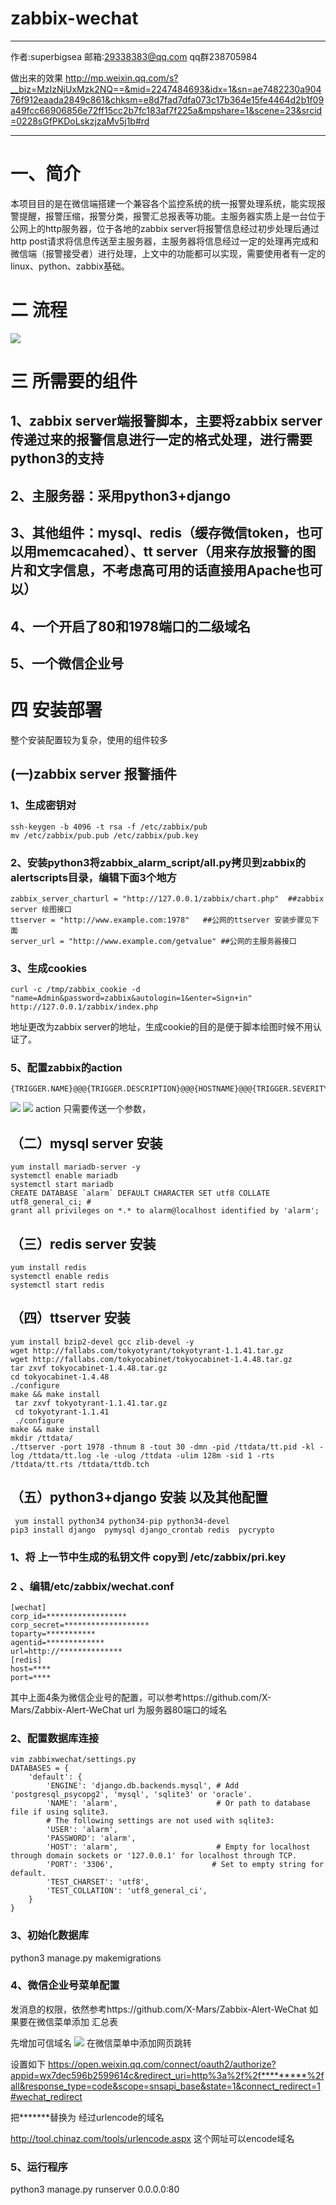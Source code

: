 # zabbix-wechat

------

作者:superbigsea 邮箱:29338383@qq.com qq群238705984

做出来的效果 http://mp.weixin.qq.com/s?__biz=MzIzNjUxMzk2NQ==&mid=2247484693&idx=1&sn=ae7482230a90476f912eaada2849c861&chksm=e8d7fad7dfa073c17b364e15fe4464d2b1f09a49fcc66906856e72ff15cc2b7fc183af7f225a&mpshare=1&scene=23&srcid=0228sGfPKDoLskzjzaMv5j1b#rd



------

# 一、简介

本项目目的是在微信端搭建一个兼容各个监控系统的统一报警处理系统，能实现报警提醒，报警压缩，报警分类，报警汇总报表等功能。主服务器实质上是一台位于公网上的http服务器，位于各地的zabbix server将报警信息经过初步处理后通过http post请求将信息传送至主服务器，主服务器将信息经过一定的处理再完成和微信端（报警接受者）进行处理，上文中的功能都可以实现，需要使用者有一定的linux、python、zabbix基础。
# 二 流程
![](https://github.com/superbigsea/zabbix-wechat/blob/master/%E6%8A%A5%E8%AD%A6%E6%B5%81%E7%A8%8B.png)

# 三 所需要的组件

## 1、zabbix server端报警脚本，主要将zabbix server传递过来的报警信息进行一定的格式处理，进行需要python3的支持
## 2、主服务器：采用python3+django
## 3、其他组件：mysql、redis（缓存微信token，也可以用memcacahed）、tt server（用来存放报警的图片和文字信息，不考虑高可用的话直接用Apache也可以）
## 4、一个开启了80和1978端口的二级域名 
## 5、一个微信企业号
# 四 安装部署 
 
 整个安装配置较为复杂，使用的组件较多
## (一)zabbix server 报警插件
### 1、生成密钥对  
``` shell
ssh-keygen -b 4096 -t rsa -f /etc/zabbix/pub
mv /etc/zabbix/pub.pub /etc/zabbix/pub.key
```
### 2、安装python3将zabbix_alarm_script/all.py拷贝到zabbix的alertscripts目录，编辑下面3个地方
``` shell
zabbix_server_charturl = "http://127.0.0.1/zabbix/chart.php"  ##zabbix server 绘图接口
ttserver = "http://www.example.com:1978"   ##公网的ttserver 安装步骤见下面
server_url = "http://www.example.com/getvalue" ##公网的主服务器接口
```
### 3、生成cookies
``` shell
curl -c /tmp/zabbix_cookie -d "name=Admin&password=zabbix&autologin=1&enter=Sign+in"  http://127.0.0.1/zabbix/index.php
```
地址更改为zabbix server的地址，生成cookie的目的是便于脚本绘图时候不用认证了。
### 5、配置zabbix的action
``` shell
{TRIGGER.NAME}@@@{TRIGGER.DESCRIPTION}@@@{HOSTNAME}@@@{TRIGGER.SEVERITY}@@@{ITEM.ID}@@@{TRIGGER.STATUS}@@@{HOST.CONN}@@@{TRIGGER.HOSTGROUP.NAME}@@@{EVENT.ID}@@@
```
![](https://github.com/superbigsea/zabbix-wechat/blob/master/1.PNG)
![](https://github.com/superbigsea/zabbix-wechat/blob/master/2.PNG)
action 只需要传送一个参数，

## （二）mysql server 安装
``` shell
yum install mariadb-server -y
systemctl enable mariadb
systemctl start mariadb
CREATE DATABASE `alarm` DEFAULT CHARACTER SET utf8 COLLATE utf8_general_ci; #
grant all privileges on *.* to alarm@localhost identified by 'alarm';
```
## （三）redis server 安装
``` shell
yum install redis
systemctl enable redis
systemctl start redis
```
## （四）ttserver 安装 
``` shell
yum install bzip2-devel gcc zlib-devel -y
wget http://fallabs.com/tokyotyrant/tokyotyrant-1.1.41.tar.gz
wget http://fallabs.com/tokyocabinet/tokyocabinet-1.4.48.tar.gz
tar zxvf tokyocabinet-1.4.48.tar.gz
cd tokyocabinet-1.4.48
./configure
make && make install 
 tar zxvf tokyotyrant-1.1.41.tar.gz
 cd tokyotyrant-1.1.41
 ./configure
make && make install 
mkdir /ttdata/
./ttserver -port 1978 -thnum 8 -tout 30 -dmn -pid /ttdata/tt.pid -kl -log /ttdata/tt.log -le -ulog /ttdata -ulim 128m -sid 1 -rts /ttdata/tt.rts /ttdata/ttdb.tch

```
## （五）python3+django 安装 以及其他配置
``` shell
 yum install python34 python34-pip python34-devel
pip3 install django  pymysql django_crontab redis  pycrypto
```
### 1、将 上一节中生成的私钥文件 copy到 /etc/zabbix/pri.key
### 2 、编辑/etc/zabbix/wechat.conf
``` shell
[wechat]
corp_id=******************
corp_secret=*******************
toparty=***********
agentid=*************
url=http://**************
[redis]
host=****
port=****
```
其中上面4条为微信企业号的配置，可以参考https://github.com/X-Mars/Zabbix-Alert-WeChat
url 为服务器80端口的域名 
### 2、配置数据库连接
```
vim zabbixwechat/settings.py
DATABASES = {
    'default': {
        'ENGINE': 'django.db.backends.mysql', # Add 'postgresql_psycopg2', 'mysql', 'sqlite3' or 'oracle'.
        'NAME': 'alarm',                      # Or path to database file if using sqlite3.
        # The following settings are not used with sqlite3:
        'USER': 'alarm',
        'PASSWORD': 'alarm',
        'HOST': 'alarm',                      # Empty for localhost through domain sockets or '127.0.0.1' for localhost through TCP.
        'PORT': '3306',                      # Set to empty string for default.
        'TEST_CHARSET': 'utf8',
        'TEST_COLLATION': 'utf8_general_ci',
    }
}

``` 
### 3、初始化数据库
python3  manage.py  makemigrations
### 4、微信企业号菜单配置

发消息的权限，依然参考https://github.com/X-Mars/Zabbix-Alert-WeChat
如果要在微信菜单添加 汇总表

 先增加可信域名
 ![](https://github.com/superbigsea/zabbix-wechat/blob/master/3.PNG)
在微信菜单中添加网页跳转

设置如下
https://open.weixin.qq.com/connect/oauth2/authorize?appid=wx7dec596b2599614c&redirect_uri=http%3a%2f%2f*********%2fall&response_type=code&scope=snsapi_base&state=1&connect_redirect=1#wechat_redirect

把*******替换为 经过urlencode的域名

http://tool.chinaz.com/tools/urlencode.aspx 这个网址可以encode域名

### 5、运行程序

python3  manage.py runserver 0.0.0.0:80



